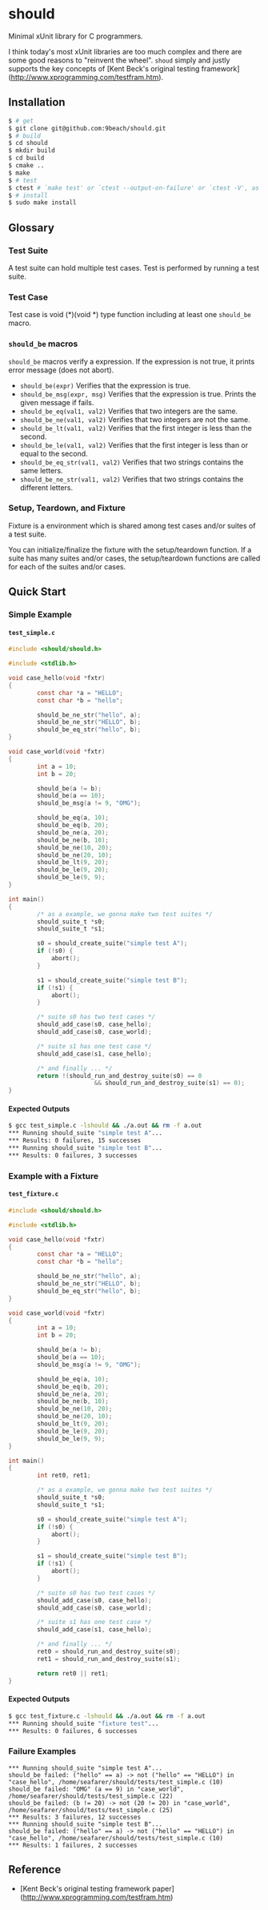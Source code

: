 # should

Minimal xUnit library for C programmers.

I think today's most xUnit libraries are too much complex and there are
some good reasons to "reinvent the wheel". `shoud` simply and justly supports 
the key concepts of [Kent Beck's original testing framework]
(http://www.xprogramming.com/testfram.htm).

## Installation

```bash
$ # get
$ git clone git@github.com:9beach/should.git
$ # build
$ cd should
$ mkdir build
$ cd build
$ cmake ..
$ make
$ # test
$ ctest # `make test' or `ctest --output-on-failure' or `ctest -V', as you like
$ # install
$ sudo make install
```

## Glossary

### Test Suite

A test suite can hold multiple test cases. Test is performed by running a test 
suite.

### Test Case

Test case is void (*)(void *) type function including at least one `should_be` 
macro.

### `should_be` macros

`should_be` macros verify a expression. If the expression is not true, 
it prints error message (does not abort).

* `should_be(expr)` Verifies that the expression is true.
* `should_be_msg(expr, msg)` Verifies that the expression is true. Prints 
the given message if fails.
* `should_be_eq(val1, val2)` Verifies that two integers are the same.
* `should_be_ne(val1, val2)` Verifies that two integers are not the same.
* `should_be_lt(val1, val2)` Verifies that the first integer is less than the 
second.
* `should_be_le(val1, val2)` Verifies that the first integer is less than or 
equal to the second.
* `should_be_eq_str(val1, val2)` Verifies that two strings contains the same 
letters.
* `should_be_ne_str(val1, val2)` Verifies that two strings contains the
different letters.

### Setup, Teardown, and Fixture

Fixture is a environment which is shared among test cases and/or suites of a 
test suite.

You can initialize/finalize the fixture with the setup/teardown function. If a 
suite has many suites and/or cases, the setup/teardown functions are called 
for each of the suites and/or cases.

## Quick Start

### Simple Example
#### `test_simple.c`
```C
#include <should/should.h>

#include <stdlib.h>

void case_hello(void *fxtr)
{
        const char *a = "HELLO";
        const char *b = "hello";

        should_be_ne_str("hello", a);
        should_be_ne_str("HELLO", b);
        should_be_eq_str("hello", b);
}

void case_world(void *fxtr)
{
        int a = 10;
        int b = 20;

        should_be(a != b);
        should_be(a == 10);
        should_be_msg(a != 9, "OMG");

        should_be_eq(a, 10);
        should_be_eq(b, 20);
        should_be_ne(a, 20);
        should_be_ne(b, 10);
        should_be_ne(10, 20);
        should_be_ne(20, 10);
        should_be_lt(9, 20);
        should_be_le(9, 20);
        should_be_le(9, 9);
}

int main()
{
        /* as a example, we gonna make two test suites */
        should_suite_t *s0;
        should_suite_t *s1;

        s0 = should_create_suite("simple test A");
        if (!s0) {
            abort();
        }

        s1 = should_create_suite("simple test B");
        if (!s1) {
            abort();
        }

        /* suite s0 has two test cases */
        should_add_case(s0, case_hello);
        should_add_case(s0, case_world);

        /* suite s1 has one test case */
        should_add_case(s1, case_hello);

        /* and finally ... */
        return !(should_run_and_destroy_suite(s0) == 0 
                        && should_run_and_destroy_suite(s1) == 0);
}
```

#### Expected Outputs
```bash
$ gcc test_simple.c -lshould && ./a.out && rm -f a.out
*** Running should_suite "simple test A"...
*** Results: 0 failures, 15 successes
*** Running should_suite "simple test B"...
*** Results: 0 failures, 3 successes
```

### Example with a Fixture
#### `test_fixture.c`
```C
#include <should/should.h>

#include <stdlib.h>

void case_hello(void *fxtr)
{
        const char *a = "HELLO";
        const char *b = "hello";

        should_be_ne_str("hello", a);
        should_be_ne_str("HELLO", b);
        should_be_eq_str("hello", b);
}

void case_world(void *fxtr)
{
        int a = 10;
        int b = 20;

        should_be(a != b);
        should_be(a == 10);
        should_be_msg(a != 9, "OMG");

        should_be_eq(a, 10);
        should_be_eq(b, 20);
        should_be_ne(a, 20);
        should_be_ne(b, 10);
        should_be_ne(10, 20);
        should_be_ne(20, 10);
        should_be_lt(9, 20);
        should_be_le(9, 20);
        should_be_le(9, 9);
}

int main()
{
        int ret0, ret1;

        /* as a example, we gonna make two test suites */
        should_suite_t *s0;
        should_suite_t *s1;

        s0 = should_create_suite("simple test A");
        if (!s0) {
            abort();
        }

        s1 = should_create_suite("simple test B");
        if (!s1) {
            abort();
        }

        /* suite s0 has two test cases */
        should_add_case(s0, case_hello);
        should_add_case(s0, case_world);

        /* suite s1 has one test case */
        should_add_case(s1, case_hello);

        /* and finally ... */
        ret0 = should_run_and_destroy_suite(s0);
        ret1 = should_run_and_destroy_suite(s1);

        return ret0 || ret1;
}
```

#### Expected Outputs
```bash
$ gcc test_fixture.c -lshould && ./a.out && rm -f a.out
*** Running should_suite "fixture test"...
*** Results: 0 failures, 6 successes
```
### Failure Examples
```
*** Running should_suite "simple test A"...
should_be failed: ("hello" == a) -> not ("hello" == "HELLO") in "case_hello", /home/seafarer/should/tests/test_simple.c (10)
should_be failed: "OMG" (a == 9) in "case_world", /home/seafarer/should/tests/test_simple.c (22)
should_be failed: (b != 20) -> not (20 != 20) in "case_world", /home/seafarer/should/tests/test_simple.c (25)
*** Results: 3 failures, 12 successes
*** Running should_suite "simple test B"...
should_be failed: ("hello" == a) -> not ("hello" == "HELLO") in "case_hello", /home/seafarer/should/tests/test_simple.c (10)
*** Results: 1 failures, 2 successes
```
## Reference
* [Kent Beck's original testing framework paper]
(http://www.xprogramming.com/testfram.htm)
